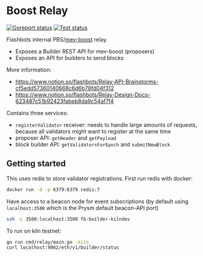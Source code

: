 # Boost Relay

[![Goreport status](https://goreportcard.com/badge/github.com/flashbots/boost-relay)](https://goreportcard.com/report/github.com/flashbots/boost-relay)
[![Test status](https://github.com/flashbots/boost-relay/workflows/Checks/badge.svg)](https://github.com/flashbots/boost-relay/actions?query=workflow%3A%22Checks%22)

Flashbots internal PBS/[mev-boost](https://github.com/flashbots/mev-boost/) relay.

* Exposes a Builder REST API for mev-boost (proposers)
* Exposes an API for builders to send blocks

More information:

* https://www.notion.so/flashbots/Relay-API-Brainstorms-cf5edd57360140668c6d6b78fd04f312
* https://www.notion.so/flashbots/Relay-Design-Docs-623487c51b92423fabeb8da9c54af7f4

Contains three services:

* `registerValidator` receiver: needs to handle large amounts of requests, because all validators might want to register at the same time
* proposer API: `getHeader` and `getPayload`
* block builder API: `getValidatorsForEpoch` and `submitNewBlock`

## Getting started

This uses redis to store validator registrations. First run redis with docker:

```bash
docker run -d -p 6379:6379 redis:7
```


Have access to a beacon node for event subscriptions (by default using `localhost:3500` which is the Prysm default beacon-API port)

```bash
ssh -L 3500:localhost:3500 fb-builder-kilndev
```

To run on kiln testnet:

```bash
go run cmd/relay/main.go -kiln
curl localhost:9062/eth/v1/builder/status
```
